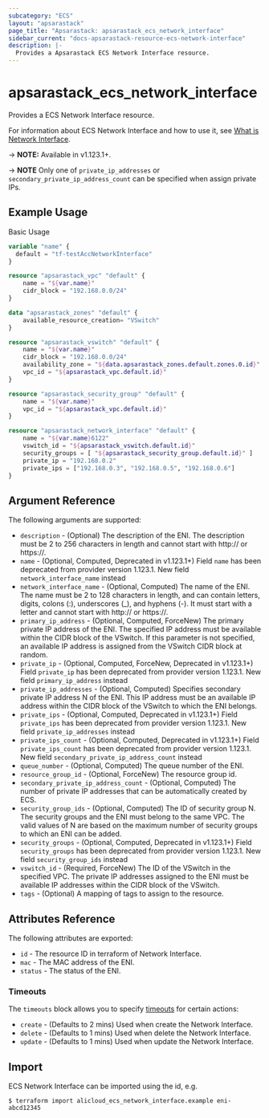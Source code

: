 ```yaml
---
subcategory: "ECS"
layout: "apsarastack"
page_title: "Apsarastack: apsarastack_ecs_network_interface"
sidebar_current: "docs-apsarastack-resource-ecs-network-interface"
description: |-
  Provides a Apsarastack ECS Network Interface resource.
---
```


# apsarastack\_ecs\_network\_interface

Provides a ECS Network Interface resource.

For information about ECS Network Interface and how to use it, see [What is Network Interface](https://help.aliyun.com/apsara/enterprise/v_3_16_0_20220117/ecs/enterprise-developer-guide/CreateNetworkInterface.html?spm=a2c4g.14484438.10001.363).

-> **NOTE:** Available in v1.123.1+.

-> **NOTE** Only one of `private_ip_addresses` or `secondary_private_ip_address_count` can be specified when assign private IPs. 

## Example Usage

Basic Usage

```terraform
variable "name" {
  default = "tf-testAccNetworkInterface"
}

resource "apsarastack_vpc" "default" {
    name = "${var.name}"
    cidr_block = "192.168.0.0/24"
}

data "apsarastack_zones" "default" {
    available_resource_creation= "VSwitch"
}

resource "apsarastack_vswitch" "default" {
    name = "${var.name}"
    cidr_block = "192.168.0.0/24"
    availability_zone = "${data.apsarastack_zones.default.zones.0.id}"
    vpc_id = "${apsarastack_vpc.default.id}"
}

resource "apsarastack_security_group" "default" {
    name = "${var.name}"
    vpc_id = "${apsarastack_vpc.default.id}"
}

resource "apsarastack_network_interface" "default" {
	name = "${var.name}6122"
    vswitch_id = "${apsarastack_vswitch.default.id}"
    security_groups = [ "${apsarastack_security_group.default.id}" ]
	private_ip = "192.168.0.2"
	private_ips = ["192.168.0.3", "192.168.0.5", "192.168.0.6"]	
}

```

## Argument Reference

The following arguments are supported:

* `description` - (Optional) The description of the ENI. The description must be 2 to 256 characters in length and cannot start with http:// or https://.
* `name` - (Optional, Computed, Deprecated in v1.123.1+) Field `name` has been deprecated from provider version 1.123.1. New field `network_interface_name` instead
* `network_interface_name` - (Optional, Computed) The name of the ENI. The name must be 2 to 128 characters in length, and can contain letters, digits, colons (:), underscores (_), and hyphens (-). It must start with a letter and cannot start with http:// or https://.
* `primary_ip_address` - (Optional, Computed, ForceNew) The primary private IP address of the ENI. The specified IP address must be available within the CIDR block of the VSwitch. If this parameter is not specified, an available IP address is assigned from the VSwitch CIDR block at random.
* `private_ip` - (Optional, Computed, ForceNew, Deprecated in v1.123.1+) Field `private_ip` has been deprecated from provider version 1.123.1. New field `primary_ip_address` instead
* `private_ip_addresses` - (Optional, Computed) Specifies secondary private IP address N of the ENI. This IP address must be an available IP address within the CIDR block of the VSwitch to which the ENI belongs.
* `private_ips` - (Optional, Computed, Deprecated in v1.123.1+) Field `private_ips` has been deprecated from provider version 1.123.1. New field `private_ip_addresses` instead
* `private_ips_count` - (Optional, Computed, Deprecated in v1.123.1+) Field `private_ips_count` has been deprecated from provider version 1.123.1. New field `secondary_private_ip_address_count` instead
* `queue_number` - (Optional, Computed) The queue number of the ENI.
* `resource_group_id` - (Optional, ForceNew) The resource group id.
* `secondary_private_ip_address_count` - (Optional, Computed) The number of private IP addresses that can be automatically created by ECS.
* `security_group_ids` - (Optional, Computed) The ID of security group N. The security groups and the ENI must belong to the same VPC. The valid values of N are based on the maximum number of security groups to which an ENI can be added.
* `security_groups` - (Optional, Computed, Deprecated in v1.123.1+) Field `security_groups` has been deprecated from provider version 1.123.1. New field `security_group_ids` instead
* `vswitch_id` - (Required, ForceNew) The ID of the VSwitch in the specified VPC. The private IP addresses assigned to the ENI must be available IP addresses within the CIDR block of the VSwitch.
* `tags` - (Optional) A mapping of tags to assign to the resource.

## Attributes Reference

The following attributes are exported:

* `id` - The resource ID in terraform of Network Interface.
* `mac` - The MAC address of the ENI.
* `status` - The status of the ENI.

### Timeouts

The `timeouts` block allows you to specify [timeouts](https://www.terraform.io/docs/configuration-0-11/resources.html#timeouts) for certain actions:

* `create` - (Defaults to 2 mins) Used when create the Network Interface.
* `delete` - (Defaults to 1 mins) Used when delete the Network Interface.
* `update` - (Defaults to 1 mins) Used when update the Network Interface.

## Import

ECS Network Interface can be imported using the id, e.g.

```
$ terraform import alicloud_ecs_network_interface.example eni-abcd12345
```

